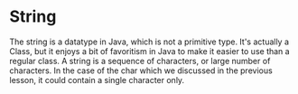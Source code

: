 # String
The string is a datatype in Java, which is not a primitive type.  It's actually
a Class, but it enjoys a bit of favoritism in Java to make it easier to use than 
a regular class.
A string is a sequence of characters, or large number of characters. In the case 
of the char which we discussed in the previous lesson, it could contain a single 
character only.
